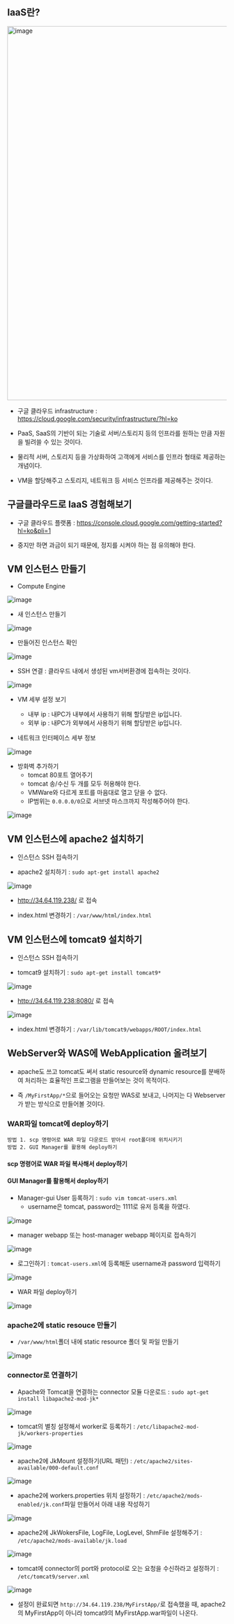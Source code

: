 

## IaaS란?
<img width="856" alt="image" src="https://user-images.githubusercontent.com/77392444/114486300-96696500-9c48-11eb-94b5-68a7f3d19cd0.png">

- 구글 클라우드 infrastructure : https://cloud.google.com/security/infrastructure/?hl=ko

- PaaS, SaaS의 기반이 되는 기술로 서버/스토리지 등의 인프라를 원하는 만큼 자원을 빌려쓸 수 있는 것이다. 

- 물리적 서버, 스토리지 등을 가상화하여 고객에게 서비스를 인프라 형태로 제공하는 개념이다.

- VM을 할당해주고 스토리지, 네트워크 등 서비스 인프라를 제공해주는 것이다. 



## 구글클라우드로 IaaS 경험해보기

- 구글 클라우드 플랫폼 : https://console.cloud.google.com/getting-started?hl=ko&pli=1

- 중지만 하면 과금이 되기 때문에, 정지를 시켜야 하는 점 유의해야 한다.


## VM 인스턴스 만들기

- Compute Engine

![image](https://user-images.githubusercontent.com/77392444/114482494-a29df400-9c41-11eb-8993-b7c52cf663f2.png)

- 새 인스턴스 만들기

![image](https://user-images.githubusercontent.com/77392444/114482737-0d4f2f80-9c42-11eb-8102-bb574e7e44d7.png)

- 만들어진 인스턴스 확인

![image](https://user-images.githubusercontent.com/77392444/114483288-0bd23700-9c43-11eb-900b-4cd47c219051.png)

- SSH 연결 : 클라우드 내에서 생성된 vm서버환경에 접속하는 것이다.

![image](https://user-images.githubusercontent.com/77392444/114483363-2b695f80-9c43-11eb-8767-56c5148a8170.png)

- VM 세부 설정 보기

  - 내부 ip : 내PC가 내부에서 사용하기 위해 할당받은 ip입니다.
  - 외부 ip : 내PC가 외부에서 사용하기 위해 할당받은 ip입니다.

- 네트워크 인터페이스 세부 정보

![image](https://user-images.githubusercontent.com/77392444/114483493-68355680-9c43-11eb-88f8-0d73dc51d178.png)

- 방화벽 추가하기 
  - tomcat 80포트 열어주기
  - tomcat 송/수신 두 개를 모두 허용해야 한다.
  - VMWare와 다르게 포트를 마음대로 열고 닫을 수 없다. 
  - IP범위는 `0.0.0.0/0`으로 서브넷 마스크까지 작성해주어야 한다.

![image](https://user-images.githubusercontent.com/77392444/114483926-37a1ec80-9c44-11eb-82dd-a894341dc80d.png)


## VM 인스턴스에 apache2 설치하기

- 인스턴스 SSH 접속하기

- apache2 설치하기 : `sudo apt-get install apache2`

![image](https://user-images.githubusercontent.com/77392444/114484317-f231ef00-9c44-11eb-98af-94c746d1a21b.png)

- http://34.64.119.238/ 로 접속

- index.html 변경하기 : `/var/www/html/index.html`


## VM 인스턴스에 tomcat9 설치하기

- 인스턴스 SSH 접속하기

- tomcat9 설치하기 : `sudo apt-get install tomcat9*`

![image](https://user-images.githubusercontent.com/77392444/114485333-b8fa7e80-9c46-11eb-8ee5-b70b246e2849.png)

- http://34.64.119.238:8080/ 로 접속

![image](https://user-images.githubusercontent.com/77392444/114485625-358d5d00-9c47-11eb-8ecb-4ad9dc497ce9.png)

- index.html 변경하기 : `/var/lib/tomcat9/webapps/ROOT/index.html`






## WebServer와 WAS에 WebApplication 올려보기

- apache도 쓰고 tomcat도 써서 static resource와 dynamic resource를 분배하여 처리하는 효율적인 프로그램을 만들어보는 것이 목적이다.

- 즉 `/MyFirstApp/*`으로 들어오는 요청만 WAS로 보내고, 나머지는 다 Webserver가 받는 방식으로 만들어볼 것이다. 

### WAR파일 tomcat에 deploy하기

```
방법 1. scp 명령어로 WAR 파일 다운로드 받아서 root폴더에 위치시키기
방법 2. GUI Manager를 활용해 deploy하기
```

#### scp 명령어로 WAR 파일 복사해서 deploy하기


#### GUI Manager를 활용해서 deploy하기

- Manager-gui User 등록하기 : `sudo vim tomcat-users.xml`
   - username은 tomcat, password는 1111로 유저 등록을 하였다. 
  
![image](https://user-images.githubusercontent.com/77392444/114489640-7046c380-9c4e-11eb-8b38-1ac3baf24953.png)

- manager webapp 또는 host-manager webapp 페이지로 접속하기

![image](https://user-images.githubusercontent.com/77392444/114489753-a4ba7f80-9c4e-11eb-846f-05ab84f4a9a4.png)

- 로그인하기 : `tomcat-users.xml`에 등록해둔 username과 password 입력하기

![image](https://user-images.githubusercontent.com/77392444/114489779-b00dab00-9c4e-11eb-8ff3-57797b0f4c72.png)

- WAR 파일 deploy하기 

![image](https://user-images.githubusercontent.com/77392444/114489908-e3503a00-9c4e-11eb-8589-6945d5dfe35c.png)


### apache2에 static resouce 만들기

- `/var/www/html`폴더 내에 static resource 폴더 및 파일 만들기

![image](https://user-images.githubusercontent.com/77392444/114490506-f1eb2100-9c4f-11eb-963d-5dcc4728a589.png)


### connector로 연결하기

- Apache와 Tomcat을 연결하는 connector 모듈 다운로드 : `sudo apt-get install libapache2-mod-jk*`

![image](https://user-images.githubusercontent.com/77392444/114491158-13004180-9c51-11eb-81ed-98714a9ad875.png)

- tomcat의 별칭 설정해서 worker로 등록하기 : `/etc/libapache2-mod-jk/workers-properties` 

![image](https://user-images.githubusercontent.com/77392444/114491576-cb2dea00-9c51-11eb-9a9c-f69d2ed28e73.png)


- apache2에 JkMount 설정하기(URL 패턴) : `/etc/apache2/sites-available/000-default.conf`

![image](https://user-images.githubusercontent.com/77392444/114491840-4b544f80-9c52-11eb-859b-642e4e2fc92e.png)

- apache2에 workers.properties 위치 설정하기 : `/etc/apache2/mods-enabled/jk.conf`파일 만들어서 아래 내용 작성하기

![image](https://user-images.githubusercontent.com/77392444/114492268-36c48700-9c53-11eb-9203-637cbef20112.png)

- apache2에 JkWokersFile, LogFile, LogLevel, ShmFile 설정해주기 : `/etc/apache2/mods-available/jk.load`

![image](https://user-images.githubusercontent.com/77392444/114492440-928f1000-9c53-11eb-88c1-b01590ba2890.png)


- tomcat에 connector의 port와 protocol로 오는 요청을 수신하라고 설정하기  : `/etc/tomcat9/server.xml`

![image](https://user-images.githubusercontent.com/77392444/114492860-645e0000-9c54-11eb-94ea-4b430cc64504.png)

- 설정이 완료되면 `http://34.64.119.238/MyFirstApp/`로 접속했을 때, apache2의 MyFirstApp이 아니라 tomcat9의 MyFirstApp.war파일이 나온다.

